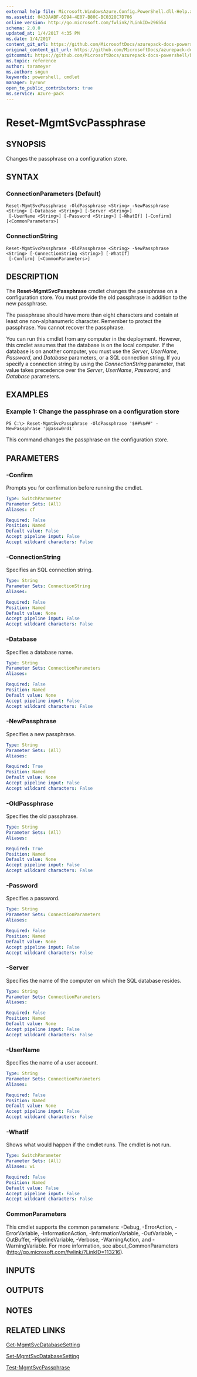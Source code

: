 ```yaml
---
external help file: Microsoft.WindowsAzure.Config.PowerShell.dll-Help.xml
ms.assetid: 043DAABF-6D94-4E07-B80C-BC0328C7D706
online version: http://go.microsoft.com/fwlink/?LinkID=296554
schema: 2.0.0
updated_at: 1/4/2017 4:35 PM
ms.date: 1/4/2017
content_git_url: https://github.com/MicrosoftDocs/azurepack-docs-powershell/blob/live/AzurePack-cmdlets/Configuration/v1.0/Reset-MgmtSvcPassphrase.md
original_content_git_url: https://github.com/MicrosoftDocs/azurepack-docs-powershell/blob/live/AzurePack-cmdlets/Configuration/v1.0/Reset-MgmtSvcPassphrase.md
gitcommit: https://github.com/MicrosoftDocs/azurepack-docs-powershell/blob/676435fba79c23d58e9141828e751b939d2694b8/AzurePack-cmdlets/Configuration/v1.0/Reset-MgmtSvcPassphrase.md
ms.topic: reference
author: tarameyer
ms.author: sngun
keywords: powershell, cmdlet
manager: byronr
open_to_public_contributors: true
ms.service: Azure-pack
---
```


# Reset-MgmtSvcPassphrase

## SYNOPSIS
Changes the passphrase on a configuration store.

## SYNTAX

### ConnectionParameters (Default)
```
Reset-MgmtSvcPassphrase -OldPassphrase <String> -NewPassphrase <String> [-Database <String>] [-Server <String>]
 [-UserName <String>] [-Password <String>] [-WhatIf] [-Confirm] [<CommonParameters>]
```

### ConnectionString
```
Reset-MgmtSvcPassphrase -OldPassphrase <String> -NewPassphrase <String> [-ConnectionString <String>] [-WhatIf]
 [-Confirm] [<CommonParameters>]
```

## DESCRIPTION
The **Reset-MgmtSvcPassphrase** cmdlet changes the passphrase on a configuration store.
You must provide the old passphrase in addition to the new passphrase.

The passphrase should have more than eight characters and contain at least one non-alphanumeric character.
Remember to protect the passphrase.
You cannot recover the passphrase.

You can run this cmdlet from any computer in the deployment.
However, this cmdlet assumes that the database is on the local computer.
If the database is on another computer, you must use the *Server*, *UserName*, *Password*, and *Database* parameters, or a SQL connection string.
If you specify a connection string by using the *ConnectionString* parameter, that value takes precedence over the *Server*, *UserName*, *Password*, and *Database* parameters.

## EXAMPLES

### Example 1: Change the passphrase on a configuration store
```
PS C:\> Reset-MgmtSvcPassphrase -OldPassphrase '$##%$##' -NewPassphrase 'p@assw0rd1'
```

This command changes the passphrase on the configuration store.

## PARAMETERS

### -Confirm
Prompts you for confirmation before running the cmdlet.

```yaml
Type: SwitchParameter
Parameter Sets: (All)
Aliases: cf

Required: False
Position: Named
Default value: False
Accept pipeline input: False
Accept wildcard characters: False
```

### -ConnectionString
Specifies an SQL connection string.

```yaml
Type: String
Parameter Sets: ConnectionString
Aliases: 

Required: False
Position: Named
Default value: None
Accept pipeline input: False
Accept wildcard characters: False
```

### -Database
Specifies a database name.

```yaml
Type: String
Parameter Sets: ConnectionParameters
Aliases: 

Required: False
Position: Named
Default value: None
Accept pipeline input: False
Accept wildcard characters: False
```

### -NewPassphrase
Specifies a new passphrase.

```yaml
Type: String
Parameter Sets: (All)
Aliases: 

Required: True
Position: Named
Default value: None
Accept pipeline input: False
Accept wildcard characters: False
```

### -OldPassphrase
Specifies the old passphrase.

```yaml
Type: String
Parameter Sets: (All)
Aliases: 

Required: True
Position: Named
Default value: None
Accept pipeline input: False
Accept wildcard characters: False
```

### -Password
Specifies a password.

```yaml
Type: String
Parameter Sets: ConnectionParameters
Aliases: 

Required: False
Position: Named
Default value: None
Accept pipeline input: False
Accept wildcard characters: False
```

### -Server
Specifies the name of the computer on which the SQL database resides.

```yaml
Type: String
Parameter Sets: ConnectionParameters
Aliases: 

Required: False
Position: Named
Default value: None
Accept pipeline input: False
Accept wildcard characters: False
```

### -UserName
Specifies the name of a user account.

```yaml
Type: String
Parameter Sets: ConnectionParameters
Aliases: 

Required: False
Position: Named
Default value: None
Accept pipeline input: False
Accept wildcard characters: False
```

### -WhatIf
Shows what would happen if the cmdlet runs.
The cmdlet is not run.

```yaml
Type: SwitchParameter
Parameter Sets: (All)
Aliases: wi

Required: False
Position: Named
Default value: False
Accept pipeline input: False
Accept wildcard characters: False
```

### CommonParameters
This cmdlet supports the common parameters: -Debug, -ErrorAction, -ErrorVariable, -InformationAction, -InformationVariable, -OutVariable, -OutBuffer, -PipelineVariable, -Verbose, -WarningAction, and -WarningVariable. For more information, see about_CommonParameters (http://go.microsoft.com/fwlink/?LinkID=113216).

## INPUTS

## OUTPUTS

## NOTES

## RELATED LINKS

[Get-MgmtSvcDatabaseSetting](xref:Configuration/v1.0/Get-MgmtSvcDatabaseSetting.md)

[Set-MgmtSvcDatabaseSetting](xref:Configuration/v1.0/Set-MgmtSvcDatabaseSetting.md)

[Test-MgmtSvcPassphrase](xref:Configuration/v1.0/Test-MgmtSvcPassphrase.md)


